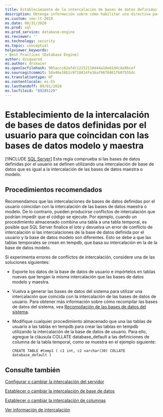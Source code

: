 ```yaml
---
title: Establecimiento de la intercalación de bases de datos definidas por el usuario para que coincidan con las bases de datos modelo y maestra
description: Obtenga información sobre cómo habilitar una directiva para comprobar si las intercalaciones de las bases de datos definidas por el usuario y las del sistema son las mismas.
ms.custom: seo-lt-2019
ms.date: 08/31/2020
ms.prod: sql
ms.prod_service: database-engine
ms.reviewer: ''
ms.technology: security
ms.topic: conceptual
helpviewer_keywords:
- Best Practices [Database Engine]
author: dzsquared
ms.author: drskwier
ms.openlocfilehash: 905accc62afdc12152110d44a18e61d4c8a9bcef
ms.sourcegitcommit: 5da46e16b2c9710414fe36af9670461fb07555dc
ms.translationtype: HT
ms.contentlocale: es-ES
ms.lasthandoff: 09/01/2020
ms.locfileid: "89285129"
---
```

# <a name="set-the-collation-of-user-defined-databases-to-match-master-and-model-databases"></a>Establecimiento de la intercalación de bases de datos definidas por el usuario para que coincidan con las bases de datos modelo y maestra
 [!INCLUDE [SQL Server](../../includes/applies-to-version/sqlserver.md)]
  Esta regla comprueba si las bases de datos definidas por el usuario se definen utilizando una intercalación de base de datos que es igual a la intercalación de las bases de datos maestra o modelo.
  
## <a name="best-practices-recommendations"></a>Procedimientos recomendados  
 Recomendamos que las intercalaciones de bases de datos definidas por el usuario coincidan con la intercalación de las bases de datos maestra o modelo. De lo contrario, pueden producirse conflictos de intercalación que podrían impedir que el código se ejecute. Por ejemplo, cuando un procedimiento almacenado combina una tabla a una tabla temporal, es posible que SQL Server finalice el lote y devuelva un error de conflicto de intercalación si las intercalaciones de la base de datos definida por el usuario y la base de datos modelo son diferentes. Esto se debe a que las tablas temporales se crean en tempdb, que basa su intercalación en la de la base de datos modelo.

  Si experimenta errores de conflictos de intercalación, considere una de las soluciones siguientes:

  - Exporte los datos de la base de datos de usuario e impórtelos en tablas nuevas que tengan la misma intercalación que las bases de datos modelo y maestra.

  - Vuelva a generar las bases de datos del sistema para utilizar una intercalación que coincida con la intercalación de las bases de datos de usuario. Para obtener más información sobre cómo recompilar las bases de datos del sistema, vea [Recompilación de las bases de datos del sistema](../databases/rebuild-system-databases.md).

  - Modifique cualquier procedimiento almacenado que una las tablas de usuario a las tablas en tempdb para crear las tablas en tempdb utilizando la intercalación de la base de datos de usuario. Para ello, agregue la cláusula COLLATE database_default a las definiciones de columna de la tabla temporal, como se muestra en el ejemplo siguiente:
  
    ```
    CREATE TABLE #temp1 ( c1 int, c2 varchar(30) COLLATE database_default )
    ```

## <a name="see-also"></a>Consulte también
  
 [Configurar o cambiar la intercalación del servidor](../collations/set-or-change-the-server-collation.md)  

 [Establecer o cambiar la intercalación de base de datos](../collations/set-or-change-the-database-collation.md)

 [Establecer o cambiar la intercalación de columnas](../collations/set-or-change-the-column-collation.md)
 
 [Ver información de intercalación](../collations/view-collation-information.md)    
  
  
